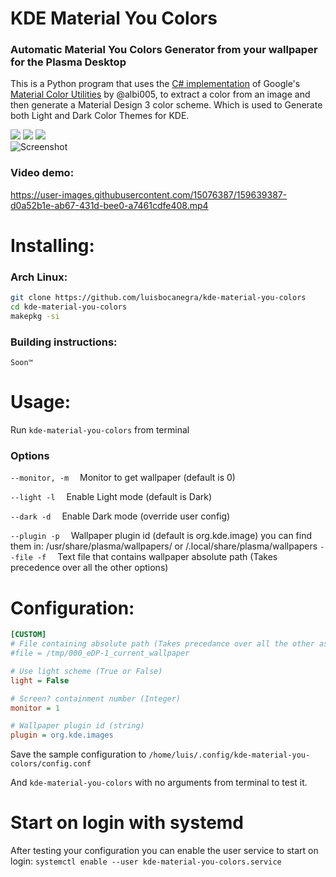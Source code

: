 # KDE Material You Colors
### Automatic Material You Colors Generator from your wallpaper for the Plasma Desktop

This is a Python program that uses the [C# implementation](https://github.com/material-foundation/material-color-utilities) of Google's [Material Color Utilities](https://github.com/material-foundation/material-color-utilities) by @albi005, to extract a color from an image and then generate a Material Design 3 color scheme. Which is used to Generate both Light and Dark Color Themes for KDE.
<div>
</img>
<img src="https://img.shields.io/badge/Made%20with-Ptython-1f425f.svg"></img>
<img src=https://img.shields.io/badge/Maintained%3F-yes-green.svg></img>
<img src="https://img.shields.io/github/repo-size/luisbocanegra/kde-material-you-colors?label=size&style=plasticr"></img>
</div>
<div>
<img src="Screenshot.png"  alt="Screenshot">
</div>

### Video demo:
https://user-images.githubusercontent.com/15076387/159639387-d0a52b1e-ab67-431d-bee0-a7461cdfe408.mp4

# Installing:
### Arch Linux:
```sh 
git clone https://github.com/luisbocanegra/kde-material-you-colors
cd kde-material-you-colors
makepkg -si
```
### Building instructions:
`Soon™`

# Usage:
Run `kde-material-you-colors` from terminal
### Options
`--monitor, -m`&emsp; Monitor to get wallpaper (default is 0)

`--light -l`&emsp; Enable Light mode (default is Dark)

`--dark -d`&emsp; Enable Dark mode (override user config)

`--plugin -p`&emsp; Wallpaper plugin id (default is org.kde.image) you can find them in: /usr/share/plasma/wallpapers/ or /.local/share/plasma/wallpapers
`--file -f`&emsp; Text file that contains wallpaper absolute path (Takes precedence over all the other options)

# Configuration:
```ini
[CUSTOM]
# File containing absolute path (Takes precedance over all the other as they are not needed)
#file = /tmp/000_eDP-1_current_wallpaper

# Use light scheme (True or False)
light = False

# Screen? containment number (Integer)
monitor = 1

# Wallpaper plugin id (string)
plugin = org.kde.images
```
Save the sample configuration to `/home/luis/.config/kde-material-you-colors/config.conf`

And `kde-material-you-colors` with no arguments from terminal to test it.

# Start on login with systemd
After testing your configuration you can enable the user service to start on login:
``systemctl enable --user kde-material-you-colors.service``